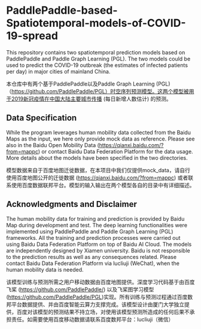 # PaddlePaddle-based-Spatiotemporal-models-of-COVID-19-spread

This repository contains two spatiotemporal prediction models based on PaddlePaddle and Paddle Graph Learning (PGL). The two models could be used to predict the COVID-19 outbreak (the estimates of infected patients per day) in major cities of mainland China.

本仓库中有两个基于PaddlePaddle以及Paddle Graph Learning (PGL) （https://github.com/PaddlePaddle/PGL）时空序列预测模型。这两个模型被用于2019新冠疫情在中国大陆主要城市传播 (每日新增人数估计) 的预测。

## Data Specification

While the program leverages human mobility data collected from the Baidu Maps as the input, we here only provide mock data as reference. Please see also in the Baidu Open Mobility Data (https://qianxi.baidu.com/?from=mappc) or contact Baidu Data Federation Platform for the data usage. More details about the models have been specified in the two directories.

模型数据来自于百度地图迁徙数据，在本项目中我们仅提供mock_data，请自行使用百度地图公开的迁徙数据 (https://qianxi.baidu.com/?from=mappc) 或者联系使用百度数据联邦平台。模型的输入输出在两个模型各自的目录中有详细描述。



## Acknowledgments and Disclaimer

The human mobility data for training and prediction is provided by Baidu Map during development and test. The deep learning functionalities were implemented using PaddlePaddle and Paddle Graph Learning (PGL) frameworks. All the training and prediction processes were carried out using Baidu Data Federation Platform on top of Baidu AI Cloud. The models are independently designed by Xiamen university. Baidu is not responsible to the prediction results as well as any consequences related. Please contact Baidu Data Federation Platform via lucliuji (WeChat), when the human mobility data is needed.

该模型训练与预测所需之用户移动数据由百度地图提供。深度学习代码基于由百度飞桨 (https://github.com/PaddlePaddle/) 以及飞桨图学习模型(https://github.com/PaddlePaddle/PGL)实现。所有训练与预测过程通过百度数邦平台数据提供、并由百度智能云算力支撑完成。该模型设计由厦门大学独立提供，百度对该模型的预测结果不持立场，对使用该模型预测所造成的任何后果不承担责任。如需要使用百度移动数据请联系百度数邦平台：lucliuji（微信）
